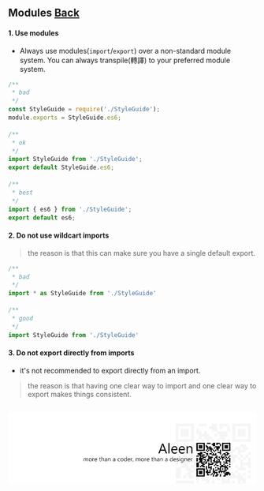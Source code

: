 ## Modules [**Back**](./../README.md)

#### 1. Use modules

- Always use modules(`import`/`export`) over a non-standard module system. You can always transpile(轉譯) to your preferred module system.

```js
/**
 * bad
 */
const StyleGuide = require('./StyleGuide');
module.exports = StyleGuide.es6;

/**
 * ok
 */
import StyleGuide from './StyleGuide';
export default StyleGuide.es6;

/**
 * best
 */
import { es6 } from './StyleGuide';
export default es6;
```

#### 2. Do not use wildcart imports

> the reason is that this can make sure you have a single default export.

```js
/**
 * bad
 */
import * as StyleGuide from './StyleGuide'

/**
 * good
 */
import StyleGuide from './StyleGuide'
```

#### 3. Do not export directly from imports

- it's not recommended to export directly from an import.

> the reason is that having one clear way to import and one clear way to export makes things consistent.

```js
```

<a href="http://aleen42.github.io/" target="_blank" ><img src="./../pic/tail.gif"></a>